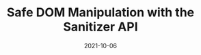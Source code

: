 ---
date: 2021-10-06
permalink: false
publisher: chromiumdev
tags:
  - dom
  - apis
target_url: https://web.dev/sanitizer/
title: Safe DOM Manipulation with the Sanitizer API
---